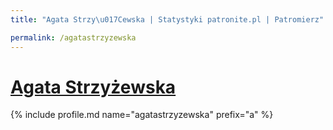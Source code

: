 ```yaml
---
title: "Agata Strzy\u017Cewska | Statystyki patronite.pl | Patromierz"

permalink: /agatastrzyzewska
---
```


# [Agata Strzyżewska](https://patronite.pl/agatastrzyzewska)

{% include profile.md name="agatastrzyzewska" prefix="a" %}
